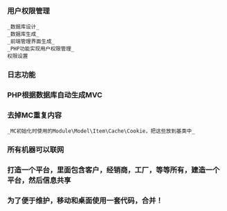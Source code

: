 ### 用户权限管理
    _数据库设计_
    _数据库生成_
    _前端管理界面生成_
    _PHP功能实现用户权限管理_
    权限设置
### 日志功能
### PHP根据数据库自动生成MVC
### 去掉MC重复内容
    _MC初始化时使用的Module\Model\Item\Cache\Cookie，把这些放到基类中_
### 所有机器可以联网
### 打造一个平台，里面包含客户，经销商，工厂，等等所有，建造一个平台，然后信息共享
### 为了便于维护，移动和桌面使用一套代码，合并！
### 
